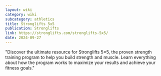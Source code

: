 ```yaml
---
layout: wiki
category: wiki
subcategory: athletics
title: Stronglifts 5x5
publication: Stronglifts
link: https://stronglifts.com/stronglifts-5x5/
date: 2024-09-27
---
```


"Discover the ultimate resource for Stronglifts 5×5, the proven strength training program to help you build strength and muscle. Learn everything about how the program works to maximize your results and achieve your fitness goals."
